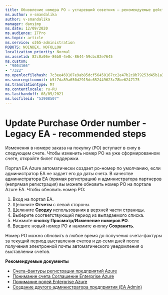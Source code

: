 ```yaml
---
title: Обновление номера PO — устаревший советник — рекомендуемые действия
ms.author: v-smandalika
author: v-smandalika
manager: dansimp
ms.date: 12/09/2020
ms.audience: ITPro
ms.topic: article
ms.service: o365-administration
ROBOTS: NOINDEX, NOFOLLOW
localization_priority: Normal
ms.assetid: 82c0a06e-86b0-4e8c-8644-59cbc02e7645
ms.custom:
- "9004166"
- "7322"
ms.openlocfilehash: 7c3ee469107e9ab85dcf56450167cc2e47b2c8b79253d45b1a362959a869ba24
ms.sourcegitcommit: b5f7da89a650d2915dc652449623c78be6247175
ms.translationtype: MT
ms.contentlocale: ru-RU
ms.lasthandoff: 08/05/2021
ms.locfileid: "53908507"
---
```

# <a name="update-purchase-order-number---legacy-ea---recommended-steps"></a>Update Purchase Order number - Legacy EA - recommended steps

Изменения в номере заказа на покупку (PO) вступает в силу в следующем счете. Чтобы изменить номер PO на уже сформированном счете, откройте билет поддержки. 

Портал EA Azure автоматически создает po-номер по умолчанию, если администратор EA не задает его до даты счета. В качестве администратора EA (прямая регистрация) и администратора партнеров (непрямая регистрация) вы можете обновить номер PO на портале Azure EA. Чтобы обновить номер PO:

1. Вход на портал EA.
2. Щелкните **Отчеты** с левой стороны.
3. Щелкните **Сводку** использования в верхней части страницы.
4. Выберите соответствующий период из выпадаемого списка.
5. Нажмите **кнопку Просмотр/Изменение номеров PO**.
6. Введите новый номер PO и нажмите кнопку **Сохранить**.

Номер PO можно обновить в любое время до получения счета-фактуры за текущий период выставления счетов и до семи дней после получения электронной почты автоматического уведомления о выставлении счетов. 

**Рекомендуемые документы**

- [Счета-фактуры регистрации предприятий Azure](https://docs.microsoft.com/azure/cost-management-billing/manage/ea-portal-enrollment-invoices) 
- [Понимание счета Соглашение Enterprise Azure](https://docs.microsoft.com/azure/cost-management-billing/understand/review-enterprise-agreement-bill)  
- [Понимание ролей Enterprise Azure](https://docs.microsoft.com/azure/cost-management-billing/manage/understand-ea-roles#add-a-new-enterprise-administrator) 
- [Создание другого администратора предприятия (EA Admin)](https://docs.microsoft.com/azure/cost-management-billing/manage/ea-portal-administration#create-another-enterprise-administrator)
